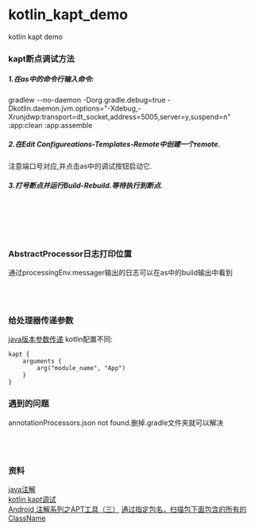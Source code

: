 # kotlin_kapt_demo
kotlin kapt demo

### kapt断点调试方法 
##### 1.在as中的命令行输入命令:

gradlew --no-daemon -Dorg.gradle.debug=true -Dkotlin.daemon.jvm.options="-Xdebug,-Xrunjdwp:transport=dt_socket,address=5005,server=y,suspend=n" :app:clean :app:assemble

##### 2.在Edit Configureations-Templates-Remote中创建一个remote.  

注意端口号对应,并点击as中的调试按钮启动它.  

##### 3.打号断点并运行Build-Rebuild.等待执行到断点.  
<br>
<br>
<br>
<br>

### AbstractProcessor日志打印位置
通过processingEnv.messager输出的日志可以在as中的build输出中看到
<br>
<br>
<br>
<br>

### 给处理器传递参数
[java版本参数传递](https://blog.csdn.net/qq_19431333/article/details/89431065)
kotlin配置不同:
```
kapt {
    arguments {
        arg("module_name", "App")
    }
}
```

### 遇到的问题 
annotationProcessors.json not found.删掉.gradle文件夹就可以解决
<br>
<br>
<br>
<br>

### 资料

[java注解](https://juejin.cn/post/6844903477907324935#heading-6)<br>
[kotlin kapt调试](og.csdn.net/xx326664162/article/details/91456018)  
[Android 注解系列之APT工具（三）](https://juejin.cn/post/6844903701283340301#heading-7)
[通过指定包名，扫描包下面包含的所有的ClassName](https://www.javatips.net/api/ARouter-master/arouter-api/src/main/java/com/alibaba/android/arouter/utils/ClassUtils.java)
